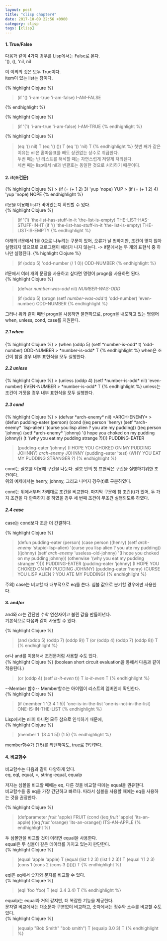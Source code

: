 ```yaml
---
layout: post
title: "clisp chapter4"
date: 2017-10-09 22:56 +0900
category: clisp
tags: [clisp]
---
```


<h4>1. True/False </h4>
<p>
다음과 같이 4가지 경우를 Lisp에서는 False로 본다.<br />
'(), (), 'nil, nil<br />

이 이외의 것은 모두 True이다.<br >
item이 있는 list는 참이다.<br >

{% highlight Clojure %}
> (if '()
    'i-am-true
    'i-am-false)
I-AM-FALSE
</p>
{% endhighlight %}

{% highlight Clojure %}
> (if '(1)
    'i-am-true
    'i-am-false)
I-AM-TRUE
{% endhighlight %}

{% highlight Clojure %}
> (eq '() nil)
T
> (eq '() ())
T
> (eq '() 'nil)
T
{% endhighlight %}
첫번 째가 같은 이유는 nil은 홑따음표를 빼도 상관없는 상수로 취급한다.<br>
두번 째는 빈 리스트를 해석할 때는 자연스럽게 저렇게 처리된다.<br>
세번 째는 lisp에서 nil과 빈괄호는 동일한 것으로 처리하기 때문이다.<br>
</p>

<h4> 2. if(조건문) </h4>
<p>
{% highlight Clojure %}
> (if (= (+ 1 2) 3)
    'yup
    'nope)
YUP
> (if (= (+ 1 2) 4)
    'yup
    'nope)
NOPE
{% endhighlight %}

if문을 이용해 list가 비어있는지 확인할 수 있다.<br>
{% highlight Clojure %}
> (if '(1)
    'the-list-has-stuff-in-it
    'the-list-is-empty)
THE-LIST-HAS-STUFF-IN-IT
> (if '()
    'the-list-has-stuff-in-it
    'the-list-is-empty)
THE-LIST-IS-EMPTY
{% endhighlight %}

아래의 if문에서 1을 0으로 나누려는 구문이 있어, 오류가 날 법하지만,
조건이 맞지 않아 실행되지 않으므로 프로그램이 에러가 나지 않는다.
-> if문에서는 두 개의 표현식 중 하나만 실행된다.
{% highlight Clojure %}
> (if (oddp 5)
    'odd-number
    (/ 1 0))
ODD-NUMBER
{% endhighlight %}

if문에서 여러 개의 문장을 사용하고 싶다면 명령어 progn을 사용하면 된다.<br>
{% highlight Clojure %}
> (defvar *number-was-odd* nil)
*NUMBER-WAS-ODD*

> (if (oddp 5)
    (progn (setf *number-was-odd* t)
    	'odd-number)
	'even-number)
ODD-NUMBER
{% endhighlight %}

그러나 위와 같이 매번 progn을 사용하면 불편하므로, progn을 내포하고 있는 명령어 when, unless, cond, case를 지원한다.<br>

<h5>2.1 when</h5>
{% highlight Clojure %}
> (when (oddp 5)
      (setf *number-is-odd* t)
      'odd-number)
ODD-NUMBER
> *number-is-odd*
T
{% endhighlight %}
when은 조건이 참일 경우 내부 표현식을 모두 실행한다.<br>

<h5>2.2 unless</h5>
{% highlight Clojure %}
> (unless (oddp 4)
	(setf *number-is-odd* nil)
	'even-number)
EVEN-NUMBER
> *number-is-odd*
T
{% endhighlight %}
unless는 조건이 거짓을 경우 내부 표현식을 모두 실행한다.<br>

<h5>2.3 cond</h5>
{% highlight Clojure %}
> (defvar *arch-enemy* nil)
*ARCH-ENEMY*
> (defun pudding-eater (person)
       (cond ((eq person 'henry) (setf *arch-enemy* 'lisp-alien)
       	     '(curse you lisp alien ? you ate my pudding))
	     ((eq person 'johnny) (setf *arch-enemy* 'johnny)
	     '(i hope you choked on my pudding johnny))
	     (t '(why you eat my pudding strange ?))))
PUDDING-EATER

> (pudding-eater 'johnny)
(I HOPE YOU CHOKED ON MY PUDDING JOHNNY)
> *arch-enemy*
JOHNNY
>(pudding-eater 'test)
(WHY YOU EAT MY PUDDING STRANGER ?)
{% endhighlight %}

cond는 괄호를 이용해 구간을 나눈다. 괄호 안의 첫 표현식은 구간을 실행하기위한 조건이다.<br>
위의 예제에서는 henry, johnny, 그리고 나머지 경우(t)로 구분하였다.<br>

cond는 위에서부터 차례대로 조건을 비교한다. 마지막 구문에 참 조건(t)가 있어, 두 가지 조건을 다 만족하지 못 하였을 경우 세 번째 조건이 무조건 실행되도록 하였다.<br>

<h5>2.4 case</h4>
case는 cond보다 조금 더 간결하다.<br>

{% highlight Clojure %}
> (defun pudding-eater (person)
  (case person
  	((henry) (setf *arch-enemy* 'stupid-lisp-alien)
		 '(curse you lisp alien ? you ate my pudding))
 	 ((johnny) (setf *arch-enemy* 'useless-old-johnny)
	 	 '(I hope you choked on my pudding johnny))
	(otherwise '(why you eat my pudding stranger ?))))
PUDDING-EATER
> (pudding-eater 'johnny)
(I HOPE YOU CHOKED ON MY PUDDING JOHNNY)
> (pudding-eater 'henry)
(CURSE YOU LISP ALIEN ? YOU ATE MY PUDDING)
{% endhighlight %}

주의) case는 비교할 때 내부적으로 eq를 쓴다. 심볼 값으로 분기할 경우에만 사용한다.<br>
</p>

<h4>3. and/or</h4>
<p>
and와 or는 간단한 수학 연산자이고 불린 값을 만들어낸다.<br>
기본적으로 다음과 같이 사용할 수 있다.<br>

{% highlight Clojure %}
> (and (oddp 5) (oddp 7) (oddp 9))
T
> (or (oddp 4) (oddp 7) (oddp 8))
T
{% endhighlight %}

or나 and를 이용해서 조건문처럼 사용할 수도 있다.<br>
{% highlight Clojure %}
(boolean short circuit evaluation을 통해서 다음과 같이 적용된다.)<br>
> (or (oddp 4) (setf *is-it-even* t))
T
> *is-it-even*
T
{% endhighlight %}

--Member 함수--
Member함수는 아이템이 리스트의 멤버인지 확인한다.<br>
{% highlight Clojure %}
> (if (member 1 '(3 4 1 5))
     'one-is-in-the-list
     'one-is-not-in-the-list)
ONE-IS-IN-THE-LIST
{% endhighlight %}

Lisp에서는 nil이 아니면 모두 참으로 인식하기 때문에,<br>
{% highlight Clojure %}
> (member 1 '(3 4 1 5))
(1 5)
{% endhighlight %}

member함수가 (1 5)를 리턴하여도, true로 판단한다.<br>
</p>

<h4>4. 비교함수</h4>
<p>
비교함수는 다음과 같이 다양하게 있다.<br>
eq, eql, equal, =, string-equal, equalp<br>

저자는 심볼을 비교할 때에는 eq, 다른 것을 비교할 때에는 equal을 권유한다.<br>
비교함수들 중 eq을 가장 간단하고 빠르다. 따라서 심볼을 사용할 때에는 eq을 사용하는 것을 권장한다.<br>

{% highlight Clojure %}
> (defparameter *fruit* 'apple)
FRUIT
> (cond ((eq *fruit* 'apple) 'its-an-apple)
  	((eq *fruit* 'orange) 'its-an-orange))
ITS-AN-APPLE
{% endhighlight %}

두 심볼만을 비교할 것이 이라면 equal을 사용한다.<br>
equal은 두 심볼이 같은 데이터를 가지고 있는지 판단한다.<br>
{% highlight Clojure %}
> (equal 'apple 'apple)
T
> (equal (list 1 2 3) (list 1 2 3))
T
> (equal '(1 2 3) (cons 1 (cons 2 (cons 3 ()))))
T
{% endhighlight %}

eql은 eq에서 숫자와 문자를 비교할 수 있다.<br>
{% highlight Clojure %}
> (eql 'foo 'foo)
T
> (eql 3.4 3.4)
T
{% endhighlight %}

equalp는 equal과 거의 같지만, 더 복잡한 기능을 제공한다.<br>
문자열 비교에서는 대소문자 구분없이 비교하고, 숫자에서는 정수와 소수를 비교할 수도 있다.<br>
{% highlight Clojure %}
> (equalp "Bob Smith" "bob smith")
T
> (equalp 3.0 3)
T
{% endhighlight %}
</p>
